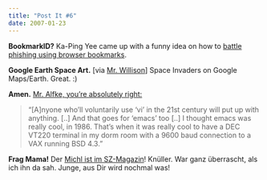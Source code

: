 ```yaml
---
title: "Post It #6"
date: 2007-01-23
---
```


**BookmarkID?** Ka-Ping Yee came up with a funny idea on how to [battle phishing using browser bookmarks][1].

**Google Earth Space Art.** [via [Mr. Willison][2]] Space Invaders on Google Maps/Earth. Great. :)

**Amen.** [Mr. Alfke, you’re absolutely right:][3]

> “[A]nyone who’ll voluntarily use ‘vi’ in the 21st century will put up with anything. [..] And that goes for ‘emacs’ too [..] I thought emacs was really cool, in 1986. That’s when it was really cool to have a DEC VT220 terminal in my dorm room with a 9600 baud connection to a VAX running BSD 4.3.”

**Frag Mama!** Der [Michl ist im SZ-Magazin][4]! Knüller. War ganz überrascht, als ich ihn da sah. Junge, aus Dir wird nochmal was!

[1]: http://usablesecurity.com/2007/01/20/phishing-and-openid/
[2]: http://simonwillison.net/2007/Jan/22/space/
[3]: http://mooseyard.com/Jens/2007/01/in-which-i-think-about-java-again-but-only-for-a-moment/
[4]: http://tinyurl.com/yru5hw

